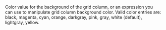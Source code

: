 Color value for the background of the grid column, or an expression you can use to manipulate grid
		column background color. Valid color entries are: black, magenta, cyan, orange, darkgray, pink, gray,
		white (default), lightgray, yellow.